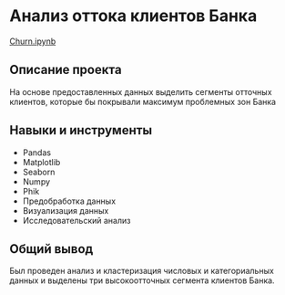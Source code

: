 # Анализ оттока клиентов Банка
[Churn.ipynb](https://github.com/Nattolina/Portfolio/blob/main/Анализ%20оттока%20клиентов%20банка/Churn.ipynb)

## Описание проекта
На основе предоставленных данных выделить сегменты отточных клиентов, которые бы покрывали максимум проблемных зон Банка

## Навыки и инструменты
- Pandas
- Matplotlib
- Seaborn
- Numpy
- Phik
- Предобработка данных
- Визуализация данных
- Исследовательский анализ

## Общий вывод
Был проведен анализ и кластеризация числовых и категориальных данных и выделены три высокоотточных сегмента клиентов Банка. 
